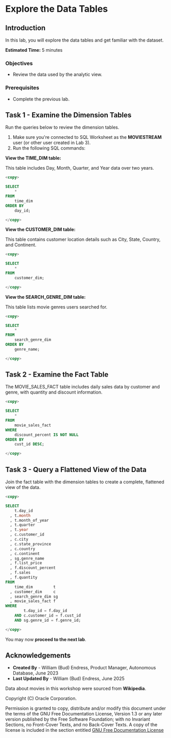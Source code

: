 # Explore the Data Tables

## Introduction

In this lab, you will explore the data tables and get familiar with the dataset.

**Estimated Time:** 5 minutes

### Objectives

- Review the data used by the analytic view.

### Prerequisites

- Complete the previous lab.

## Task 1 - Examine the Dimension Tables

Run the queries below to review the dimension tables.

1. Make sure you're connected to SQL Worksheet as the **MOVIESTREAM** user (or other user created in Lab 3).
2. Run the following SQL commands:

**View the TIME\_DIM table:**

This table includes Day, Month, Quarter, and Year data over two years.

~~~SQL
<copy>

SELECT
    *
FROM
    time_dim
ORDER BY
    day_id;

</copy>
~~~

**View the CUSTOMER\_DIM table:**

This table contains customer location details such as City, State, Country, and Continent.

~~~SQL
<copy>

SELECT
    *
FROM
    customer_dim;

</copy>
~~~

**View the SEARCH\_GENRE\_DIM table:**

This table lists movie genres users searched for.

~~~SQL
<copy>

SELECT
    *
FROM
    search_genre_dim
ORDER BY
    genre_name;

</copy>
~~~

## Task 2 - Examine the Fact Table

The MOVIE\_SALES\_FACT table includes daily sales data by customer and genre, with quantity and discount information.

~~~SQL
<copy>

SELECT
    *
FROM
    movie_sales_fact
WHERE
    discount_percent IS NOT NULL
ORDER BY
    cust_id DESC;

</copy>
~~~

## Task 3 - Query a Flattened View of the Data

Join the fact table with the dimension tables to create a complete, flattened view of the data.

~~~SQL
<copy>

SELECT
    t.day_id
  , t.month
  , t.month_of_year
  , t.quarter
  , t.year
  , c.customer_id
  , c.city
  , c.state_province
  , c.country
  , c.continent
  , sg.genre_name
  , f.list_price
  , f.discount_percent
  , f.sales
  , f.quantity
FROM
    time_dim         t
  , customer_dim     c
  , search_genre_dim sg
  , movie_sales_fact f
WHERE
        t.day_id = f.day_id
    AND c.customer_id = f.cust_id
    AND sg.genre_id = f.genre_id;

</copy>
~~~

You may now **proceed to the next lab**.

## Acknowledgements

- **Created By** - William (Bud) Endress, Product Manager, Autonomous Database, June 2023  
- **Last Updated By** - William (Bud) Endress, June 2025

Data about movies in this workshop were sourced from **Wikipedia**.

Copyright (C) Oracle Corporation.

Permission is granted to copy, distribute and/or modify this document under the terms of the GNU Free Documentation License, Version 1.3 or any later version published by the Free Software Foundation;  with no Invariant Sections, no Front-Cover Texts, and no Back-Cover Texts.  A copy of the license is included in the section entitled [GNU Free Documentation License](files/gnu-free-documentation-license.txt)